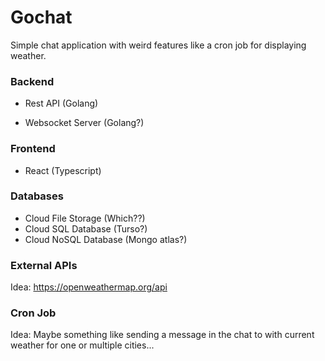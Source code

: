 # Gochat

Simple chat application with weird features like a cron job for displaying weather.

### Backend

- Rest API (Golang)

- Websocket Server (Golang?)

### Frontend

- React (Typescript)

### Databases

- Cloud File Storage (Which??)
- Cloud SQL Database (Turso?)
- Cloud NoSQL Database (Mongo atlas?)

### External APIs

Idea: https://openweathermap.org/api

### Cron Job

Idea: Maybe something like sending a message in the chat to with current weather for one or multiple cities...
